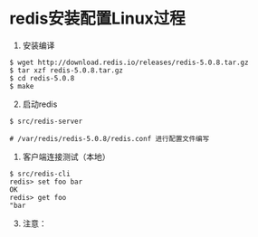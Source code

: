# redis安装配置Linux过程

1. 安装编译

```shell
$ wget http://download.redis.io/releases/redis-5.0.8.tar.gz
$ tar xzf redis-5.0.8.tar.gz
$ cd redis-5.0.8
$ make
```

2. 启动redis

```shell
$ src/redis-server

# /var/redis/redis-5.0.8/redis.conf 进行配置文件编写

```



1. 客户端连接测试（本地）

```shell
$ src/redis-cli
redis> set foo bar
OK
redis> get foo
"bar
```

3. 注意：